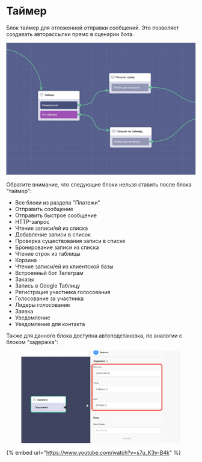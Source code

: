 # Таймер

Блок таймер для отложенной отправки сообщений. Это позволяет создавать авторассылки прямо в сценарии бота.

![](../../.gitbook/assets/FSG40X-f3wQ.jpg)



Обратите внимание, что следующие блоки нельзя ставить после блока "таймер":

* Все блоки из раздела "Платежи"
* Отправить сообщение&#x20;
* Отправить быстрое сообщение&#x20;
* HTTP-запрос&#x20;
* Чтение записи/ей из списка&#x20;
* Добавление записи в список&#x20;
* Проверка существования записи в списке&#x20;
* Бронирование записи из списка&#x20;
* Чтение строк из таблицы&#x20;
* Корзина&#x20;
* Чтение записи/ей из клиентской базы&#x20;
* Встроенный бот Телеграм&#x20;
* Заказы&#x20;
* Запись в Google Таблицу&#x20;
* Регистрация участника голосования&#x20;
* Голосование за участника&#x20;
* Лидеры голосования&#x20;
* Заявка&#x20;
* Уведомление&#x20;
* Уведомление для контакта



Также для данного блока доступна автоподстановка, по аналогии с блоком "задержка":

<figure><img src="../../.gitbook/assets/1 (4).jpg" alt=""><figcaption></figcaption></figure>

{% embed url="https://www.youtube.com/watch?v=s7u_K3y-B4k" %}
